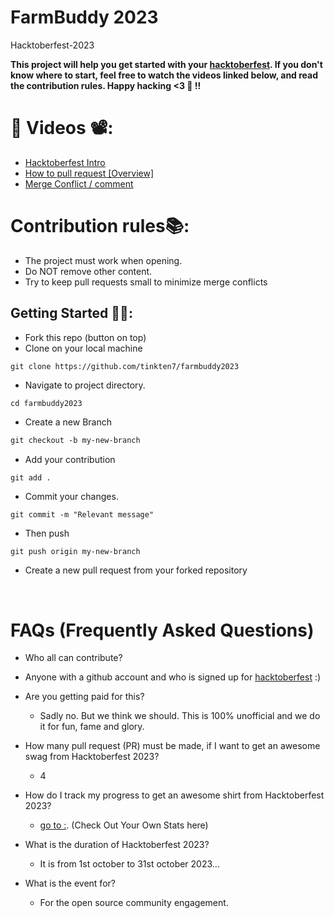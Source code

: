 # FarmBuddy 2023

Hacktoberfest-2023

**This project will help you get started with your
[hacktoberfest](https://hacktoberfest.digitalocean.com/). If you don't know where to start, feel free to watch the videos linked below, and read the contribution rules. Happy hacking <3 💙 !!**


# 📌 Videos 📽️:

- [Hacktoberfest Intro](https://www.youtube.com/watch?v=mq_FIHdxmIk)
- [How to pull request [Overview]](https://youtu.be/DIj2q02gvKs)
- [Merge Conflict / comment](https://youtu.be/zOx5PJTY8CI)

# Contribution rules📚:

- The project must work when opening.
- Do NOT remove other content.
- Try to keep pull requests small to minimize merge conflicts

## Getting Started 🤩🤗:

- Fork this repo (button on top)
- Clone on your local machine

```[
git clone https://github.com/tinkten7/farmbuddy2023

```
- Navigate to project directory.
```
cd farmbuddy2023
```

- Create a new Branch

```markdown
git checkout -b my-new-branch
```
- Add your contribution
```
git add .
```
- Commit your changes.

```markdown
git commit -m "Relevant message"
```
- Then push 
```
git push origin my-new-branch
```


- Create a new pull request from your forked repository

<br>


# FAQs (Frequently Asked Questions)

- Who all can contribute?
- Anyone with a github account and who is signed up for
[hacktoberfest](https://hacktoberfest.com/) :)

- Are you getting paid for this?
  - Sadly no. But we think we should. This is 100% unofficial and we do it for fun, fame and glory.
- How many pull request (PR) must be made, if I want to get an awesome swag from Hacktoberfest 2023?
  - 4
- How do I track my progress to get an awesome shirt from Hacktoberfest 2023?
  - [go to :](https://hacktoberfest.com/profile/). (Check Out Your Own Stats here)
- What is the duration of Hacktoberfest 2023?
  - It is from 1st october to 31st october 2023...
- What is the event for?
  - For the open source community engagement.

